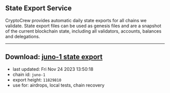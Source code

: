 ## State Export Service
CryptoCrew provides automatic daily state exports for all chains we validate. State export files can be used as genesis files and are a snapshot of the current blockchain state, including all validators, accounts, balances and delegations.

---
**Download: [juno-1 state export](https://dl.ccvalidators.com/SERVICE/juno/juno-1_export_11829810.json)**
---

- last updated: Fri Nov 24 2023 13:50:18
- chain id: `juno-1`
- export height: `11829810`
- use for: airdrops, local tests, chain recovery
